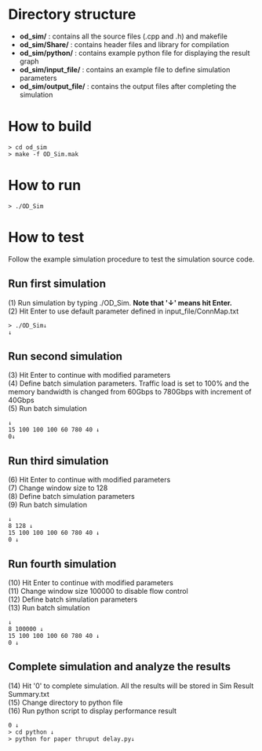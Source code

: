
# Directory structure 
- **od_sim/** : contains all the source files (.cpp and .h) and makefile
- **od_sim/Share/** : contains header files and library for compilation
- **od_sim/python/** : contains example python file for displaying the result graph
- **od_sim/input_file/** : contains an example file to define simulation parameters 
- **od_sim/output_file/** : contains the output files after completing the simulation

# How to build
	> cd od_sim
	> make -f OD_Sim.mak

# How to run
	> ./OD_Sim

# How to test
Follow the example simulation procedure to test the simulation source code. 
## Run first simulation 
(1) Run simulation by typing ./OD_Sim. **Note that '↓' means hit Enter.**  <br>
(2) Hit Enter to use default parameter defined in input_file/ConnMap.txt  <br>

	> ./OD_Sim↓ 
	↓ 

## Run second simulation 
(3) Hit Enter to continue with modified parameters<br>
(4) Define batch simulation parameters. Traffic load is set to 100% and the memory bandwidth is changed from 60Gbps to 780Gbps with increment of 40Gbps<br>
(5) Run batch simulation <br>

	↓
	15 100 100 100 60 780 40 ↓ 
	0↓ 
	
## Run third simulation 
(6) Hit Enter to continue with modified parameters<br>
(7) Change window size to 128<br>
(8) Define batch simulation parameters<br>
(9) Run batch simulation<br>

	↓ 
	8 128 ↓ 
	15 100 100 100 60 780 40 ↓ 
	0 ↓ 
	
## Run fourth simulation 
(10) Hit Enter to continue with modified parameters<br>
(11) Change window size 100000 to disable flow control<br>
(12) Define batch simulation parameters<br>
(13) Run batch simulation<br>

	↓ 
	8 100000 ↓ 
	15 100 100 100 60 780 40 ↓ 
	0 ↓ 
	
## Complete simulation and analyze the results
(14) Hit '0' to complete simulation. All the results will be stored in Sim Result Summary.txt<br>
(15) Change directory to python file<br>
(16) Run python script to display performance result<br>

	0 ↓ 
	> cd python ↓ 
	> python for paper thruput delay.py↓ 
	
